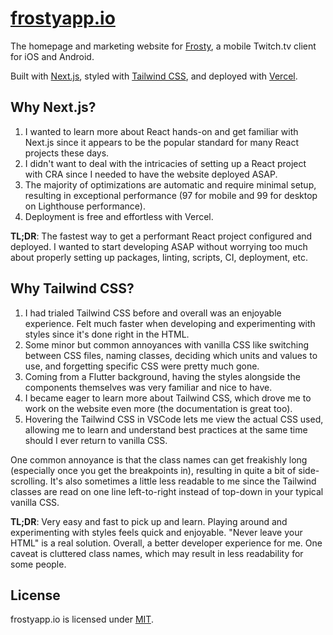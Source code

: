# [frostyapp.io](https://frostyapp.io)

The homepage and marketing website for [Frosty](https://github.com/tommyxchow/frosty), a mobile Twitch.tv client for iOS and Android.

Built with [Next.js](https://nextjs.org), styled with [Tailwind CSS](https://tailwindcss.com), and deployed with [Vercel](https://vercel.com).

## Why Next.js?

1. I wanted to learn more about React hands-on and get familiar with Next.js since it appears to be the popular standard for many React projects these days.
2. I didn't want to deal with the intricacies of setting up a React project with CRA since I needed to have the website deployed ASAP.
3. The majority of optimizations are automatic and require minimal setup, resulting in exceptional performance (97 for mobile and 99 for desktop on Lighthouse performance).
4. Deployment is free and effortless with Vercel.

**TL;DR**: The fastest way to get a performant React project configured and deployed. I wanted to start developing ASAP without worrying too much about properly setting up packages, linting, scripts, CI, deployment, etc.

## Why Tailwind CSS?

1. I had trialed Tailwind CSS before and overall was an enjoyable experience. Felt much faster when developing and experimenting with styles since it's done right in the HTML.
2. Some minor but common annoyances with vanilla CSS like switching between CSS files, naming classes, deciding which units and values to use, and forgetting specific CSS were pretty much gone.
3. Coming from a Flutter background, having the styles alongside the components themselves was very familiar and nice to have.
4. I became eager to learn more about Tailwind CSS, which drove me to work on the website even more (the documentation is great too).
5. Hovering the Tailwind CSS in VSCode lets me view the actual CSS used, allowing me to learn and understand best practices at the same time should I ever return to vanilla CSS.

One common annoyance is that the class names can get freakishly long (especially once you get the breakpoints in), resulting in quite a bit of side-scrolling. It's also sometimes a little less readable to me since the Tailwind classes are read on one line left-to-right instead of top-down in your typical vanilla CSS.

**TL;DR**: Very easy and fast to pick up and learn. Playing around and experimenting with styles feels quick and enjoyable. "Never leave your HTML" is a real solution. Overall, a better developer experience for me. One caveat is cluttered class names, which may result in less readability for some people.

## License

frostyapp.io is licensed under [MIT](LICENSE).
